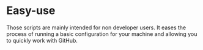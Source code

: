 # Easy-use

Those scripts are mainly intended for non developer users. It eases the process of running a basic configuration for your machine and allowing you to quickly work with GitHub.
